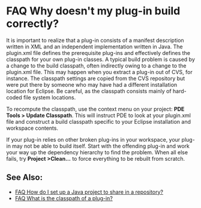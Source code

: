

FAQ Why doesn't my plug-in build correctly?
===========================================

It is important to realize that a plug-in consists of a manifest description written in XML and an independent implementation written in Java. The plugin.xml file defines the prerequisite plug-ins and effectively defines the classpath for your own plug-in classes. A typical build problem is caused by a change to the build classpath, often indirectly owing to a change to the plugin.xml file. This may happen when you extract a plug-in out of CVS, for instance. The classpath settings are copied from the CVS repository but were put there by someone who may have had a different installation location for Eclipse. Be careful, as the classpath consists mainly of hard-coded file system locations.

To recompute the classpath, use the context menu on your project: **PDE Tools > Update Classpath**. This will instruct PDE to look at your plugin.xml file and construct a build classpath specific to your Eclipse installation and workspace contents.

If your plug-in relies on other broken plug-ins in your workspace, your plug-in may not be able to build itself. Start with the offending plug-in and work your way up the dependency hierarchy to find the problem. When all else fails, try **Project >Clean...** to force everything to be rebuilt from scratch.

See Also:
---------

*   [FAQ How do I set up a Java project to share in a repository?](./FAQ_How_do_I_set_up_a_Java_project_to_share_in_a_repository.md "FAQ How do I set up a Java project to share in a repository?")
*   [FAQ What is the classpath of a plug-in?](./FAQ_What_is_the_classpath_of_a_plug-in.md "FAQ What is the classpath of a plug-in?")

